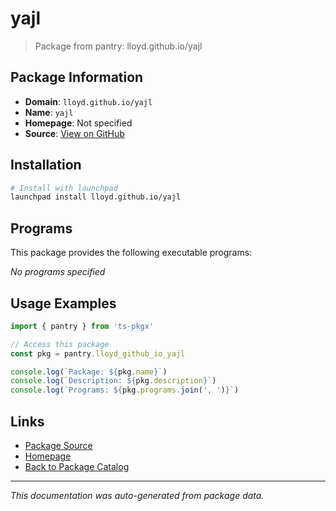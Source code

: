 # yajl

> Package from pantry: lloyd.github.io/yajl

## Package Information

- **Domain**: `lloyd.github.io/yajl`
- **Name**: `yajl`
- **Homepage**: Not specified
- **Source**: [View on GitHub](https://github.com/pkgxdev/pantry/tree/main/projects/lloyd.github.io/yajl/package.yml)

## Installation

```bash
# Install with launchpad
launchpad install lloyd.github.io/yajl
```

## Programs

This package provides the following executable programs:

*No programs specified*

## Usage Examples

```typescript
import { pantry } from 'ts-pkgx'

// Access this package
const pkg = pantry.lloyd_github_io_yajl

console.log(`Package: ${pkg.name}`)
console.log(`Description: ${pkg.description}`)
console.log(`Programs: ${pkg.programs.join(', ')}`)
```

## Links

- [Package Source](https://github.com/pkgxdev/pantry/tree/main/projects/lloyd.github.io/yajl/package.yml)
- [Homepage](#)
- [Back to Package Catalog](../package-catalog.md)

---

*This documentation was auto-generated from package data.*

